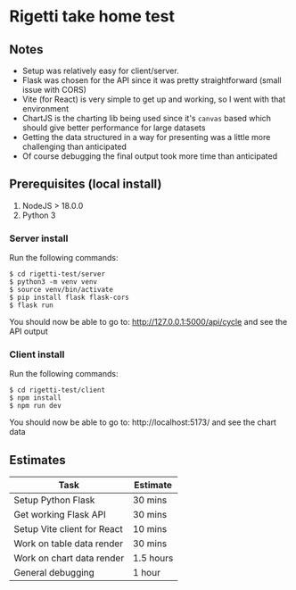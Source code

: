 # Rigetti take home test

## Notes
* Setup was relatively easy for client/server.
* Flask was chosen for the API since it was pretty straightforward (small issue with CORS)
* Vite (for React) is very simple to get up and working, so I went with that environment
* ChartJS is the charting lib being used since it's `canvas` based which should give better performance for large datasets
* Getting the data structured in a way for presenting was a little more challenging than anticipated
* Of course debugging the final output took more time than anticipated

## Prerequisites (local install)
1. NodeJS > 18.0.0
2. Python 3

### Server install
Run the following commands:

```
$ cd rigetti-test/server
$ python3 -m venv venv
$ source venv/bin/activate
$ pip install flask flask-cors
$ flask run
```

You should now be able to go to: http://127.0.0.1:5000/api/cycle and see the API output


### Client install
Run the following commands:

```
$ cd rigetti-test/client
$ npm install
$ npm run dev
```


You should now be able to go to: http://localhost:5173/ and see the chart data

## Estimates
| Task | Estimate  |
|----------|----------|
| Setup Python Flask   | 30 mins   |
| Get working Flask API   | 30 mins   |
| Setup Vite client for React   | 10 mins   |
| Work on table data render   | 30 mins   |
| Work on chart data render   | 1.5 hours   |
| General debugging   | 1 hour   |
